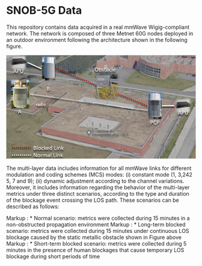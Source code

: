 # SNOB-5G Data

This repository contains data acquired in a real mmWave Wigig-compliant network. The network is composed of three Metnet 60G nodes deployed in an outdoor environment following the architecture shown in the following figure.

![alt text](https://github.com/nap-it/SNOB5GData/blob/59aebeda92a42461ac22f83cb86fc03fdc109103/topo.png)


The multi-layer data includes information for all mmWave links for different modulation and coding schemes (MCS) modes: (i) constant mode (1, 3,242
5, 7 and 9); (ii) dynamic adjustment according to the channel variations. Moreover, it includes information regarding the behavior of the multi-layer metrics under three distinct scenarios, according to the type and duration of the blockage event crossing the LOS path. These scenarios can be described as follows:

 Markup : * Normal scenario: metrics were collected during 15 minutes in a non-obstructed propagation environment
 Markup : * Long-term blocked scenario: metrics were collected during 15 minutes under continuous LOS blockage caused by the static metallic obstacle shown in Figure above
 Markup : * Short-term blocked scenario: metrics were collected during 5 minutes in the presence of human blockages that cause temporary LOS blockage during short periods of time


